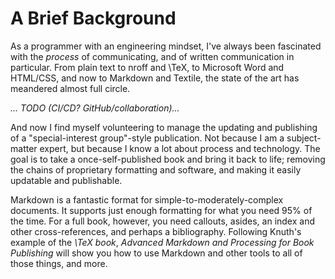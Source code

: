 # A Brief Background

As a programmer with an engineering mindset, I've always been fascinated with the
_process_ of communicating, and of written communication in particular.  From
plain text to nroff and \TeX, to Microsoft Word and HTML/CSS, and now to Markdown
and Textile, the state of the art has meandered almost full circle.

_... TODO (CI/CD? GitHub/collaboration)..._

And now I find myself volunteering to manage the updating and publishing of a
"special-interest group"-style publication.  Not because I am a subject-matter
expert, but because I know a lot about process and technology.  The goal is to
take a once-self-published book and bring it back to life; removing the chains
of proprietary formatting and software, and making it easily updatable and
publishable.

Markdown is a fantastic format for simple-to-moderately-complex documents.  It
supports just enough formatting for what you need 95% of the time.  For a full
book, however, you need callouts, asides, an index and other cross-references,
and perhaps a bibliography.  Following Knuth's example of the _\TeX book_,
_Advanced Markdown and Processing for Book Publishing_ will show you how to use
Markdown and other tools to all of those things, and more.
